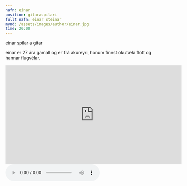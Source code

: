 ```yaml
---
nafn: einar
position: gitaraspilari
fullt nafn: einar steinar
mynd: /assets/images/author/einar.jpg
time: 20:00
---
```

einar spilar a gitar

einar er 27 ára gamall og er frá akureyri, honum finnst ökutæki flott og hannar flugvélar.

<iframe width="560" height="315" src="https://www.youtube.com/embed/4p6GWewmTYQ" frameborder="0" allow="accelerometer; autoplay; encrypted-media; gyroscope; picture-in-picture" allowfullscreen></iframe>

<body>
    <audio controls>
        <source src="/assets/themalog/blood" type="audio/mpeg">
    </audio>
</body>